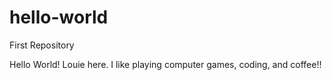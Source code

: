 # hello-world
First Repository

Hello World! Louie here. I like playing computer games, coding, and coffee!!
